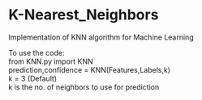 # K-Nearest_Neighbors
<p>Implementation of KNN algorithm for Machine Learning<br></p>
To use the code:<br>
from KNN.py import KNN<br>
prediction,confidence = KNN(Features,Labels,k)<br>
k = 3 (Default)<br>
k is the no. of neighbors to use for prediction

